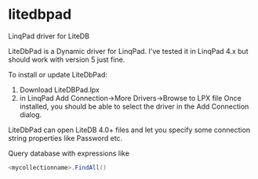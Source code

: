 # litedbpad
LinqPad driver for LiteDB

LiteDbPad is a Dynamic driver for LinqPad. I've tested it in LinqPad 4.x but should work with version 5 just fine.

To install or update LiteDbPad: 
1) Download LiteDBPad.lpx
2) in LinqPad Add Connection->More Drivers->Browse to LPX file
Once installed, you should be able to select the driver in the Add Connection dialog.

LiteDbPad can open LiteDB 4.0+ files and let you specify some connection string properties like Password etc.

Query database with expressions like

```c#
<mycollectionname>.FindAll()
```
